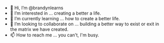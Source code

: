 - 👋 Hi, I’m @brandynlearns
- 👀 I’m interested in ... creating a better a life.
- 🌱 I’m currently learning ... how to create a better life.
- 💞️ I’m looking to collaborate on ... building a better way to exist or exit in the matrix we have created.
- 📫 How to reach me ... you can't, I'm busy. 

<!---
brandynlearns/brandynlearns is a ✨ special ✨ repository because its `README.md` (this file) appears on your GitHub profile.
You can click the Preview link to take a look at your changes.
--->
